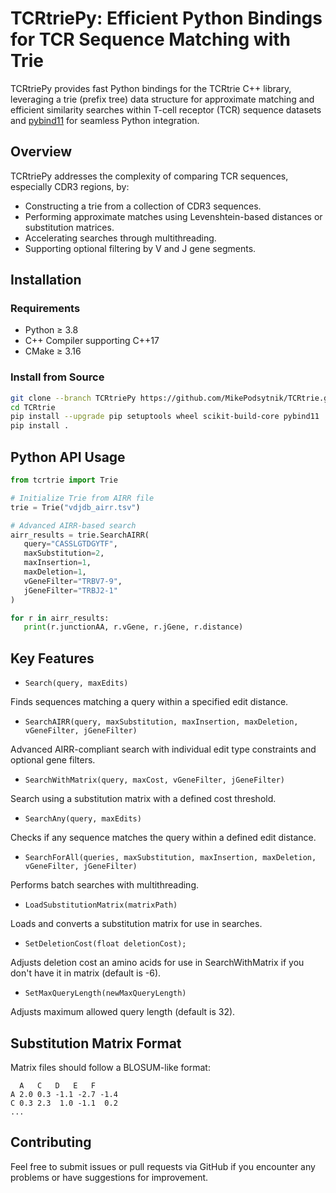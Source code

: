 # TCRtriePy: Efficient Python Bindings for TCR Sequence Matching with Trie

TCRtriePy provides fast Python bindings for the TCRtrie C++ library, leveraging a trie (prefix tree) data structure for approximate matching and efficient similarity searches within T-cell receptor (TCR) sequence datasets and [pybind11](https://github.com/pybind/pybind11) for seamless Python integration.
## Overview

TCRtriePy addresses the complexity of comparing TCR sequences, especially CDR3 regions, by:

* Constructing a trie from a collection of CDR3 sequences.
* Performing approximate matches using Levenshtein-based distances or substitution matrices.
* Accelerating searches through multithreading.
* Supporting optional filtering by V and J gene segments.

## Installation

### Requirements

* Python ≥ 3.8
* C++ Compiler supporting C++17
* CMake ≥ 3.16

### Install from Source

```bash
git clone --branch TCRtriePy https://github.com/MikePodsytnik/TCRtrie.git
cd TCRtrie
pip install --upgrade pip setuptools wheel scikit-build-core pybind11
pip install .
```

## Python API Usage

```python
from tcrtrie import Trie

# Initialize Trie from AIRR file
trie = Trie("vdjdb_airr.tsv")

# Advanced AIRR-based search
airr_results = trie.SearchAIRR(
   query="CASSLGTDGYTF",
   maxSubstitution=2,
   maxInsertion=1,
   maxDeletion=1,
   vGeneFilter="TRBV7-9",
   jGeneFilter="TRBJ2-1"
)

for r in airr_results:
   print(r.junctionAA, r.vGene, r.jGene, r.distance)
```

## Key Features

* `Search(query, maxEdits)`

Finds sequences matching a query within a specified edit distance.

* `SearchAIRR(query, maxSubstitution, maxInsertion, maxDeletion, vGeneFilter, jGeneFilter)`

Advanced AIRR-compliant search with individual edit type constraints and optional gene filters.

* `SearchWithMatrix(query, maxCost, vGeneFilter, jGeneFilter)`

Search using a substitution matrix with a defined cost threshold.

* `SearchAny(query, maxEdits)`

Checks if any sequence matches the query within a defined edit distance.

* `SearchForAll(queries, maxSubstitution, maxInsertion, maxDeletion, vGeneFilter, jGeneFilter)`

Performs batch searches with multithreading.

* `LoadSubstitutionMatrix(matrixPath)`

Loads and converts a substitution matrix for use in searches.

* `SetDeletionCost(float deletionCost);`

Adjusts deletion cost an amino acids for use in SearchWithMatrix if you don't have it in matrix (default is -6).

* `SetMaxQueryLength(newMaxQueryLength)`

Adjusts maximum allowed query length (default is 32).

## Substitution Matrix Format

Matrix files should follow a BLOSUM-like format:

```
  A   C   D   E   F
A 2.0 0.3 -1.1 -2.7 -1.4
C 0.3 2.3  1.0 -1.1  0.2
...
```

## Contributing

Feel free to submit issues or pull requests via GitHub if you encounter any problems or have suggestions for improvement.
